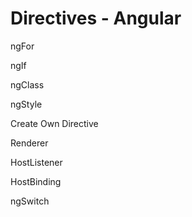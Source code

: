 # Directives - Angular

ngFor

ngIf

ngClass

ngStyle

Create Own Directive

Renderer

HostListener

HostBinding

ngSwitch
